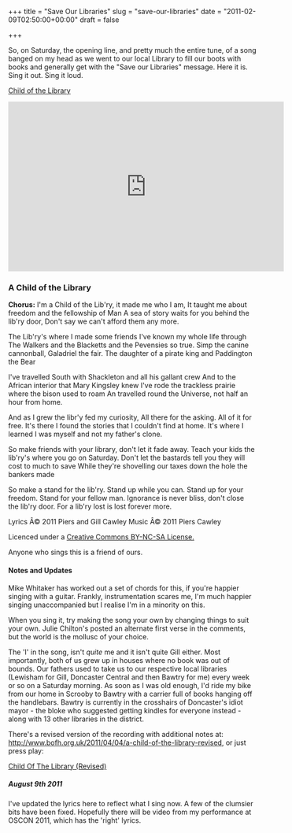 +++
title = "Save Our Libraries"
slug = "save-our-libraries"
date = "2011-02-09T02:50:00+00:00"
draft = false

+++

So, on Saturday, the opening line, and pretty much the entire tune, of a song banged on my head as we went to our local Library to fill our boots with books and generally get with the "Save our Libraries" message. Here it is. Sing it out. Sing it loud.

<a class="embed" href="http://soundcloud.com/pdcawley/child-of-the-library/s-nwTNE">Child of the Library</a>

<iframe width="560" height="345" src="http://www.youtube.com/embed/MDi5JtS1H-g" frameborder="0" allowfullscreen></iframe>

### A Child of the Library

**Chorus:**
I'm a Child of the Lib'ry, it made me who I am,
It taught me about freedom and the fellowship of Man
A sea of story waits for you behind the lib'ry door,
Don't say we can't afford them any more.

The Lib'ry's where I made some friends I've known my whole life through
The Walkers and the Blacketts and the Pevensies so true.
Simp the canine cannonball, Galadriel the fair.
The daughter of a pirate king and Paddington the Bear

I've travelled South with Shackleton and all his gallant crew
And to the African interior that Mary Kingsley knew
I've rode the trackless prairie where the bison used to roam
An travelled round the Universe, not half an hour from home.

And as I grew the libr'y fed my curiosity,
All there for the asking. All of it for free.
It's there I found the stories that I couldn't find at home.
It's where I learned I was myself and not my father's clone.

So make friends with your library, don't let it fade away.
Teach your kids the lib'ry's where you go on Saturday.
Don't let the bastards tell you they will cost to much to save
While they're shovelling our taxes down the hole the bankers made

So make a stand for the lib'ry. Stand up while you can.
Stand up for your freedom. Stand for your fellow man.
Ignorance is never bliss, don't close the lib'ry door.
For a lib'ry lost is lost forever more.

Lyrics Â© 2011 Piers and Gill Cawley
Music Â© 2011 Piers Cawley

Licenced under a [Creative Commons BY-NC-SA License.](http://creativecommons.org/licenses/by-nc-sa/3.0/)

Anyone who sings this is a friend of ours.

#### Notes and Updates

Mike Whitaker has worked out a set of chords for this, if you're happier singing with a guitar. Frankly, instrumentation scares me, I'm much happier singing unaccompanied but I realise I'm in a minority on this.

When you sing it, try making the song your own by changing things to suit your own. Julie Chilton's posted an alternate first verse in the comments, but the world is the mollusc of your choice.

The 'I' in the song, isn't *quite* me and it isn't quite Gill either. Most importantly, both of us grew up in houses where no book was out of bounds. Our fathers used to take us to our respective local libraries (Lewisham for Gill, Doncaster Central and then Bawtry for me) every week or so on a Saturday morning. As soon as I was old enough, I'd ride my bike from our home in Scrooby to Bawtry with a carrier full of books hanging off the handlebars. Bawtry is currently in the crosshairs of Doncaster's idiot mayor - the bloke who suggested getting kindles for everyone instead - along with 13 other libraries in the district.

There's a revised version of the recording with additional notes at: http://www.bofh.org.uk/2011/04/04/a-child-of-the-library-revised, or just press play:

<a class="embed" href="http://soundcloud.com/pdcawley/child-of-the-library-revised">Child Of The Library (Revised)</a>

##### August 9th 2011

I've updated the lyrics here to reflect what I sing now. A few of the clumsier bits have been fixed. Hopefully there will be video from my performance at OSCON 2011, which has the 'right' lyrics.
